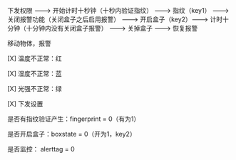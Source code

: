 下发权限 ---> 开始计时十秒钟（十秒内验证指纹） ---> 指纹（key1） ---> 关闭报警功能（关闭盒子之后启用报警） ---> 开启盒子（key2）---> 计时十分钟（十分钟内没有关闭盒子报警） ---> 关掉盒子 ---> 恢复报警

移动物体，报警

[X] 温度不正常：红

[X] 湿度不正常：蓝

[X] 光强不正常：绿

[X] 下发设置

是否有指纹验证产生：fingerprint = 0（有为1）

是否开启盒子：boxstate = 0（开为1，key2）

是否监控： alerttag = 0